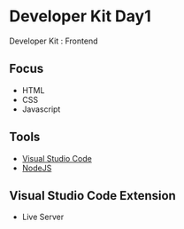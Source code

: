 # Developer Kit Day1

Developer Kit : Frontend

## Focus

* HTML
* CSS
* Javascript

## Tools

* [Visual Studio Code](https://code.visualstudio.com/download)
* [NodeJS](https://nodejs.org/en)

## Visual Studio Code Extension

* Live Server